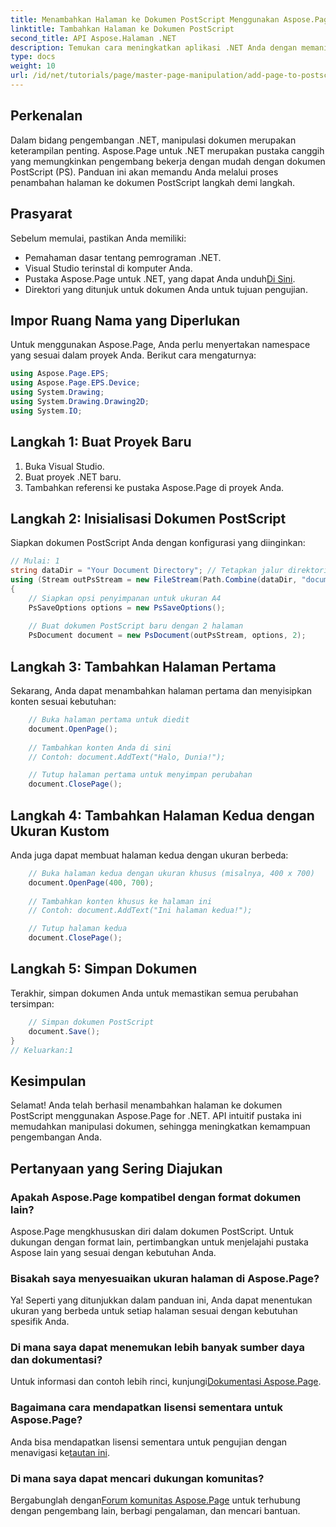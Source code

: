 ```yaml
---
title: Menambahkan Halaman ke Dokumen PostScript Menggunakan Aspose.Page untuk .NET
linktitle: Tambahkan Halaman ke Dokumen PostScript
second_title: API Aspose.Halaman .NET
description: Temukan cara meningkatkan aplikasi .NET Anda dengan memanipulasi dokumen PostScript dengan Aspose.Page. Panduan langkah demi langkah ini memberikan petunjuk yang jelas tentang inisialisasi dokumen.
type: docs
weight: 10
url: /id/net/tutorials/page/master-page-manipulation/add-page-to-postscript-document/
---
```

## Perkenalan

Dalam bidang pengembangan .NET, manipulasi dokumen merupakan keterampilan penting. Aspose.Page untuk .NET merupakan pustaka canggih yang memungkinkan pengembang bekerja dengan mudah dengan dokumen PostScript (PS). Panduan ini akan memandu Anda melalui proses penambahan halaman ke dokumen PostScript langkah demi langkah.

## Prasyarat

Sebelum memulai, pastikan Anda memiliki:

- Pemahaman dasar tentang pemrograman .NET.
- Visual Studio terinstal di komputer Anda.
-  Pustaka Aspose.Page untuk .NET, yang dapat Anda unduh[Di Sini](https://releases.aspose.com/page/net/).
- Direktori yang ditunjuk untuk dokumen Anda untuk tujuan pengujian.

## Impor Ruang Nama yang Diperlukan

Untuk menggunakan Aspose.Page, Anda perlu menyertakan namespace yang sesuai dalam proyek Anda. Berikut cara mengaturnya:

```csharp
using Aspose.Page.EPS;
using Aspose.Page.EPS.Device;
using System.Drawing;
using System.Drawing.Drawing2D;
using System.IO;
```

## Langkah 1: Buat Proyek Baru

1. Buka Visual Studio.
2. Buat proyek .NET baru.
3. Tambahkan referensi ke pustaka Aspose.Page di proyek Anda.

## Langkah 2: Inisialisasi Dokumen PostScript

Siapkan dokumen PostScript Anda dengan konfigurasi yang diinginkan:

```csharp
// Mulai: 1
string dataDir = "Your Document Directory"; // Tetapkan jalur direktori dokumen Anda
using (Stream outPsStream = new FileStream(Path.Combine(dataDir, "document1.ps"), FileMode.Create))
{
    // Siapkan opsi penyimpanan untuk ukuran A4
    PsSaveOptions options = new PsSaveOptions();
    
    // Buat dokumen PostScript baru dengan 2 halaman
    PsDocument document = new PsDocument(outPsStream, options, 2);
```

## Langkah 3: Tambahkan Halaman Pertama

Sekarang, Anda dapat menambahkan halaman pertama dan menyisipkan konten sesuai kebutuhan:

```csharp
    // Buka halaman pertama untuk diedit
    document.OpenPage();
    
    // Tambahkan konten Anda di sini
    // Contoh: document.AddText("Halo, Dunia!");

    // Tutup halaman pertama untuk menyimpan perubahan
    document.ClosePage();
```

## Langkah 4: Tambahkan Halaman Kedua dengan Ukuran Kustom

Anda juga dapat membuat halaman kedua dengan ukuran berbeda:

```csharp
    // Buka halaman kedua dengan ukuran khusus (misalnya, 400 x 700)
    document.OpenPage(400, 700);
    
    // Tambahkan konten khusus ke halaman ini
    // Contoh: document.AddText("Ini halaman kedua!");

    // Tutup halaman kedua
    document.ClosePage();
```

## Langkah 5: Simpan Dokumen

Terakhir, simpan dokumen Anda untuk memastikan semua perubahan tersimpan:

```csharp
    // Simpan dokumen PostScript
    document.Save();
}
// Keluarkan:1
```

## Kesimpulan

Selamat! Anda telah berhasil menambahkan halaman ke dokumen PostScript menggunakan Aspose.Page for .NET. API intuitif pustaka ini memudahkan manipulasi dokumen, sehingga meningkatkan kemampuan pengembangan Anda.

## Pertanyaan yang Sering Diajukan

### Apakah Aspose.Page kompatibel dengan format dokumen lain?  
Aspose.Page mengkhususkan diri dalam dokumen PostScript. Untuk dukungan dengan format lain, pertimbangkan untuk menjelajahi pustaka Aspose lain yang sesuai dengan kebutuhan Anda.

### Bisakah saya menyesuaikan ukuran halaman di Aspose.Page?  
Ya! Seperti yang ditunjukkan dalam panduan ini, Anda dapat menentukan ukuran yang berbeda untuk setiap halaman sesuai dengan kebutuhan spesifik Anda.

### Di mana saya dapat menemukan lebih banyak sumber daya dan dokumentasi?  
 Untuk informasi dan contoh lebih rinci, kunjungi[Dokumentasi Aspose.Page](https://reference.aspose.com/page/net/).

### Bagaimana cara mendapatkan lisensi sementara untuk Aspose.Page?  
 Anda bisa mendapatkan lisensi sementara untuk pengujian dengan menavigasi ke[tautan ini](https://purchase.conholdate.com/temporary-license/).

### Di mana saya dapat mencari dukungan komunitas?  
 Bergabunglah dengan[Forum komunitas Aspose.Page](https://forum.aspose.com/c/page/39) untuk terhubung dengan pengembang lain, berbagi pengalaman, dan mencari bantuan.